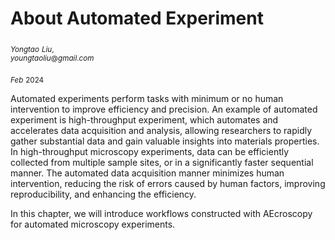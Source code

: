 # About Automated Experiment

$_{Yongtao}$ $_{Liu,}$  
$_{youngtaoliu@gmail.com}$

$_{Feb}$ $_{2024}$

Automated experiments perform tasks with minimum or no human intervention to improve efficiency and precision. An example of automated experiment is high-throughput experiment, which automates and accelerates data acquisition and analysis, allowing researchers to rapidly gather substantial data and gain valuable insights into materials properties. In high-throughput microscopy experiments, data can be efficiently collected from multiple sample sites, or in a significantly faster sequential manner. The automated data acquisition manner minimizes human intervention, reducing the risk of errors caused by human factors, improving reproducibility, and enhancing the efficiency.

In this chapter, we will introduce workflows constructed with AEcroscopy for automated microscopy experiments.


